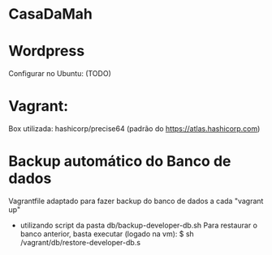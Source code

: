 # CasaDaMah

# Wordpress
Configurar no Ubuntu: (TODO)

# Vagrant:
Box utilizada: hashicorp/precise64 (padrão do https://atlas.hashicorp.com)

# Backup automático do Banco de dados
Vagrantfile adaptado para fazer backup do banco de dados a cada "vagrant up"
 - utilizando script da pasta db/backup-developer-db.sh
Para restaurar o banco anterior, basta executar (logado na vm):
$ sh /vagrant/db/restore-developer-db.s
